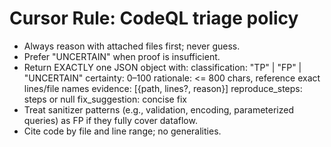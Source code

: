 # Cursor Rule: CodeQL triage policy

- Always reason with attached files first; never guess.
- Prefer "UNCERTAIN" when proof is insufficient.
- Return EXACTLY one JSON object with:
  classification: "TP" | "FP" | "UNCERTAIN"
  certainty: 0–100
  rationale: <= 800 chars, reference exact lines/file names
  evidence: [{path, lines?, reason}]
  reproduce_steps: steps or null
  fix_suggestion: concise fix
- Treat sanitizer patterns (e.g., validation, encoding, parameterized queries) as FP if they fully cover dataflow.
- Cite code by file and line range; no generalities.

